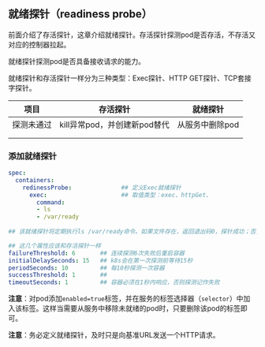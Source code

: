 ## 就绪探针（readiness probe）

前面介绍了存活探针，这章介绍就绪探针。存活探针探测pod是否存活，不存活又对应的控制器拉起。

就绪探针探测pod是否具备接收请求的能力。

就绪探针和存活探针一样分为三种类型：Exec探针、HTTP GET探针、TCP套接字探针。

| 项目       | 存活探针                     | 就绪探针        |
| ---------- | ---------------------------- | --------------- |
| 探测未通过 | kill异常pod，并创建新pod替代 | 从服务中删除pod |
|            |                              |                 |
|            |                              |                 |

### 添加就绪探针

```yaml
spec:
  containers:
    redinessProbe:              ## 定义Exec就绪探针
      exec:                     ## 取值类型：exec、httpGet、
        command:
        - ls
        - /var/ready
        
## 该就绪探针将定期执行ls /var/ready命令。如果文件存在，返回退出码0，探针成功；否则返回非零的退出码，探针失败。

## 这几个属性应该和存活探针一样
failureThreshold: 6       ## 连续探测6次失败后重启容器
initialDelaySeconds: 15   ## k8s会在第一次探测前等待15秒
periodSeconds: 10         ## 每10秒探测一次容器
successThreshold: 1       ## 
timeoutSeconds: 1         ## 容器必须在1秒内响应，否则探测记作失败
```

**注意**：对pod添加`enabled=true`标签，并在服务的标签选择器（`selector`）中加入该标签。这样当需要从服务中移除未就绪的pod时，只要删除该pod的标签即可。

**注意**：务必定义就绪探针，及时只是向基准URL发送一个HTTP请求。